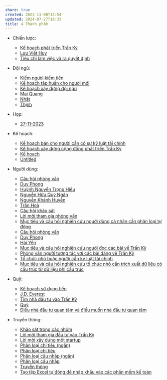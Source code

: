 ```yaml
---
share: true
created: 2023-11-08T14:54
updated: 2024-07-27T18:33
title: 4 Thành phẩm
---
```


- Chiến lược: 
    - [Kế hoạch phát triển Trấn Kỳ](./Chi%E1%BA%BFn%20l%C6%B0%E1%BB%A3c/K%E1%BA%BF%20ho%E1%BA%A1ch%20ph%C3%A1t%20tri%E1%BB%83n%20Tr%E1%BA%A5n%20K%E1%BB%B3.md)
    - [Lưu Viết Huy](L%C6%B0u%20Vi%E1%BA%BFt%20Huy.md)
    - [Tiêu chí làm việc và ra quyết định](./Chi%E1%BA%BFn%20l%C6%B0%E1%BB%A3c/Ti%C3%AAu%20ch%C3%AD%20l%C3%A0m%20vi%E1%BB%87c%20v%C3%A0%20ra%20quy%E1%BA%BFt%20%C4%91%E1%BB%8Bnh.md)

- Đội ngũ: 
    - [Kiếm người kiếm tiền](./%C4%90%E1%BB%99i%20ng%C5%A9/Ki%E1%BA%BFm%20ng%C6%B0%E1%BB%9Di%20ki%E1%BA%BFm%20ti%E1%BB%81n.md)
    - [Kế hoạch tập huấn cho người mới](./%C4%90%E1%BB%99i%20ng%C5%A9/K%E1%BA%BF%20ho%E1%BA%A1ch%20t%E1%BA%ADp%20hu%E1%BA%A5n%20cho%20ng%C6%B0%E1%BB%9Di%20m%E1%BB%9Bi.md)
    - [Kế hoạch xây dựng đội ngũ](./%C4%90%E1%BB%99i%20ng%C5%A9/K%E1%BA%BF%20ho%E1%BA%A1ch%20x%C3%A2y%20d%E1%BB%B1ng%20%C4%91%E1%BB%99i%20ng%C5%A9.md)
    - [Mai Quang](./%C4%90%E1%BB%99i%20ng%C5%A9/Mai%20Quang.md)
    - [Nhật](./%C4%90%E1%BB%99i%20ng%C5%A9/Nh%E1%BA%ADt.md)
    - [Thịnh](./%C4%90%E1%BB%99i%20ng%C5%A9/Th%E1%BB%8Bnh.md)

- Họp: 
    - [27-11-2023](./H%E1%BB%8Dp/27-11-2023.md)

- Kế hoạch: 
    - [Kế hoạch bán cho người cần có sự kỷ luật tài chính](./K%E1%BA%BF%20ho%E1%BA%A1ch/K%E1%BA%BF%20ho%E1%BA%A1ch%20t%E1%BA%A1o%20l%E1%BB%A3i%20nhu%E1%BA%ADn%20t%E1%BB%AB%20Tr%E1%BA%A5n%20K%E1%BB%B3/K%E1%BA%BF%20ho%E1%BA%A1ch%20b%C3%A1n%20cho%20ng%C6%B0%E1%BB%9Di%20c%E1%BA%A7n%20c%C3%B3%20s%E1%BB%B1%20k%E1%BB%B7%20lu%E1%BA%ADt%20t%C3%A0i%20ch%C3%ADnh.md)
    - [Kế hoạch xây dựng cộng đồng phát triển Trấn Kỳ](./K%E1%BA%BF%20ho%E1%BA%A1ch/K%E1%BA%BF%20ho%E1%BA%A1ch%20x%C3%A2y%20d%E1%BB%B1ng%20c%E1%BB%99ng%20%C4%91%E1%BB%93ng%20ph%C3%A1t%20tri%E1%BB%83n%20Tr%E1%BA%A5n%20K%E1%BB%B3.md)
    - [Kế hoạch](./K%E1%BA%BF%20ho%E1%BA%A1ch/index.md)
    - [Untitled](./K%E1%BA%BF%20ho%E1%BA%A1ch/Untitled.md)

- Người dùng: 
    - [Câu hỏi phỏng vấn](./Ng%C6%B0%E1%BB%9Di%20d%C3%B9ng/Ng%C6%B0%E1%BB%9Di%20d%C3%B9ng%20c%C3%A1%20nh%C3%A2n/Nhu%20c%E1%BA%A7u%20ph%C3%A2n%20lo%E1%BA%A1i%20t%E1%BB%B1%20%C4%91%E1%BB%99ng/C%C3%A2u%20h%E1%BB%8Fi%20ph%E1%BB%8Fng%20v%E1%BA%A5n.md)
    - [Duy Phong](./Ng%C6%B0%E1%BB%9Di%20d%C3%B9ng/Ng%C6%B0%E1%BB%9Di%20d%C3%B9ng%20c%C3%A1%20nh%C3%A2n/Nhu%20c%E1%BA%A7u%20ph%C3%A2n%20lo%E1%BA%A1i%20t%E1%BB%B1%20%C4%91%E1%BB%99ng/K%E1%BA%BFt%20qu%E1%BA%A3/Duy%20Phong.md)
    - [Huỳnh Nguyễn Trọng Hiếu](Hu%E1%BB%B3nh%20Nguy%E1%BB%85n%20Tr%E1%BB%8Dng%20Hi%E1%BA%BFu.md)
    - [Nguyễn Hữu Quý Ngân](./Ng%C6%B0%E1%BB%9Di%20d%C3%B9ng/Ng%C6%B0%E1%BB%9Di%20d%C3%B9ng%20c%C3%A1%20nh%C3%A2n/Nhu%20c%E1%BA%A7u%20ph%C3%A2n%20lo%E1%BA%A1i%20t%E1%BB%B1%20%C4%91%E1%BB%99ng/K%E1%BA%BFt%20qu%E1%BA%A3/Nguy%E1%BB%85n%20H%E1%BB%AFu%20Qu%C3%BD%20Ng%C3%A2n.md)
    - [Nguyễn Khánh Huyền](./Ng%C6%B0%E1%BB%9Di%20d%C3%B9ng/Ng%C6%B0%E1%BB%9Di%20d%C3%B9ng%20c%C3%A1%20nh%C3%A2n/Nhu%20c%E1%BA%A7u%20ph%C3%A2n%20lo%E1%BA%A1i%20t%E1%BB%B1%20%C4%91%E1%BB%99ng/K%E1%BA%BFt%20qu%E1%BA%A3/Nguy%E1%BB%85n%20Kh%C3%A1nh%20Huy%E1%BB%81n.md)
    - [Trần Hoà](./Ng%C6%B0%E1%BB%9Di%20d%C3%B9ng/Ng%C6%B0%E1%BB%9Di%20d%C3%B9ng%20c%C3%A1%20nh%C3%A2n/Nhu%20c%E1%BA%A7u%20ph%C3%A2n%20lo%E1%BA%A1i%20t%E1%BB%B1%20%C4%91%E1%BB%99ng/K%E1%BA%BFt%20qu%E1%BA%A3/Tr%E1%BA%A7n%20Ho%C3%A0.md)
    - [Câu hỏi khảo sát](./Ng%C6%B0%E1%BB%9Di%20d%C3%B9ng/Ng%C6%B0%E1%BB%9Di%20d%C3%B9ng%20c%C3%A1%20nh%C3%A2n/Nhu%20c%E1%BA%A7u%20ph%C3%A2n%20lo%E1%BA%A1i%20t%E1%BB%B1%20%C4%91%E1%BB%99ng/C%C3%A2u%20h%E1%BB%8Fi%20kh%E1%BA%A3o%20s%C3%A1t.md)
    - [Lời mời tham gia phỏng vấn](./Ng%C6%B0%E1%BB%9Di%20d%C3%B9ng/Ng%C6%B0%E1%BB%9Di%20d%C3%B9ng%20c%C3%A1%20nh%C3%A2n/Nhu%20c%E1%BA%A7u%20ph%C3%A2n%20lo%E1%BA%A1i%20t%E1%BB%B1%20%C4%91%E1%BB%99ng/L%E1%BB%9Di%20m%E1%BB%9Di%20tham%20gia%20ph%E1%BB%8Fng%20v%E1%BA%A5n.md)
    - [Mục tiêu và câu hỏi nghiên cứu người dùng cá nhân cần phân loại tự động](./Ng%C6%B0%E1%BB%9Di%20d%C3%B9ng/Ng%C6%B0%E1%BB%9Di%20d%C3%B9ng%20c%C3%A1%20nh%C3%A2n/Nhu%20c%E1%BA%A7u%20ph%C3%A2n%20lo%E1%BA%A1i%20t%E1%BB%B1%20%C4%91%E1%BB%99ng/M%E1%BB%A5c%20ti%C3%AAu%20v%C3%A0%20c%C3%A2u%20h%E1%BB%8Fi%20nghi%C3%AAn%20c%E1%BB%A9u%20ng%C6%B0%E1%BB%9Di%20d%C3%B9ng%20c%C3%A1%20nh%C3%A2n%20c%E1%BA%A7n%20ph%C3%A2n%20lo%E1%BA%A1i%20t%E1%BB%B1%20%C4%91%E1%BB%99ng.md)
    - [Câu hỏi phỏng vấn](./Ng%C6%B0%E1%BB%9Di%20d%C3%B9ng/Ng%C6%B0%E1%BB%9Di%20d%C3%B9ng%20c%C3%A1%20nh%C3%A2n/S%E1%BB%B1%20ti%E1%BA%BFp%20nh%E1%BA%ADn%20v%E1%BB%9Bi%20c%C3%A1c%20b%C3%A0i%20vi%E1%BA%BFt/C%C3%A2u%20h%E1%BB%8Fi%20ph%E1%BB%8Fng%20v%E1%BA%A5n.md)
    - [Duy Phong](./Ng%C6%B0%E1%BB%9Di%20d%C3%B9ng/Ng%C6%B0%E1%BB%9Di%20d%C3%B9ng%20c%C3%A1%20nh%C3%A2n/S%E1%BB%B1%20ti%E1%BA%BFp%20nh%E1%BA%ADn%20v%E1%BB%9Bi%20c%C3%A1c%20b%C3%A0i%20vi%E1%BA%BFt/K%E1%BA%BFt%20qu%E1%BA%A3/Duy%20Phong.md)
    - [Hải Yến](./Ng%C6%B0%E1%BB%9Di%20d%C3%B9ng/Ng%C6%B0%E1%BB%9Di%20d%C3%B9ng%20c%C3%A1%20nh%C3%A2n/S%E1%BB%B1%20ti%E1%BA%BFp%20nh%E1%BA%ADn%20v%E1%BB%9Bi%20c%C3%A1c%20b%C3%A0i%20vi%E1%BA%BFt/K%E1%BA%BFt%20qu%E1%BA%A3/H%E1%BA%A3i%20Y%E1%BA%BFn.md)
    - [Mục tiêu và câu hỏi nghiên cứu người đọc các bài về Trấn Kỳ](./Ng%C6%B0%E1%BB%9Di%20d%C3%B9ng/Ng%C6%B0%E1%BB%9Di%20d%C3%B9ng%20c%C3%A1%20nh%C3%A2n/S%E1%BB%B1%20ti%E1%BA%BFp%20nh%E1%BA%ADn%20v%E1%BB%9Bi%20c%C3%A1c%20b%C3%A0i%20vi%E1%BA%BFt/M%E1%BB%A5c%20ti%C3%AAu%20v%C3%A0%20c%C3%A2u%20h%E1%BB%8Fi%20nghi%C3%AAn%20c%E1%BB%A9u%20ng%C6%B0%E1%BB%9Di%20%C4%91%E1%BB%8Dc%20c%C3%A1c%20b%C3%A0i%20v%E1%BB%81%20Tr%E1%BA%A5n%20K%E1%BB%B3.md)
    - [Phỏng vấn người tương tác với các bài đăng về Trấn Kỳ](./Ng%C6%B0%E1%BB%9Di%20d%C3%B9ng/Ng%C6%B0%E1%BB%9Di%20d%C3%B9ng%20c%C3%A1%20nh%C3%A2n/S%E1%BB%B1%20ti%E1%BA%BFp%20nh%E1%BA%ADn%20v%E1%BB%9Bi%20c%C3%A1c%20b%C3%A0i%20vi%E1%BA%BFt/Ph%E1%BB%8Fng%20v%E1%BA%A5n%20ng%C6%B0%E1%BB%9Di%20t%C6%B0%C6%A1ng%20t%C3%A1c%20v%E1%BB%9Bi%20c%C3%A1c%20b%C3%A0i%20%C4%91%C4%83ng%20v%E1%BB%81%20Tr%E1%BA%A5n%20K%E1%BB%B3.md)
    - [Tổ chức nhỏ hoặc người cần kỷ luật tài chính](./Ng%C6%B0%E1%BB%9Di%20d%C3%B9ng/Ng%C6%B0%E1%BB%9Di%20d%C3%B9ng%20c%C3%A1%20nh%C3%A2n/T%E1%BB%95%20ch%E1%BB%A9c%20nh%E1%BB%8F%20ho%E1%BA%B7c%20ng%C6%B0%E1%BB%9Di%20c%E1%BA%A7n%20k%E1%BB%B7%20lu%E1%BA%ADt%20t%C3%A0i%20ch%C3%ADnh.md)
    - [Mục tiêu và câu hỏi nghiên cứu tổ chức nhỏ cần trích xuất dữ liệu có cấu trúc từ dữ liệu phi cấu trúc](./Ng%C6%B0%E1%BB%9Di%20d%C3%B9ng/T%E1%BB%95%20ch%E1%BB%A9c%20nh%E1%BB%8F/M%E1%BB%A5c%20ti%C3%AAu%20v%C3%A0%20c%C3%A2u%20h%E1%BB%8Fi%20nghi%C3%AAn%20c%E1%BB%A9u%20t%E1%BB%95%20ch%E1%BB%A9c%20nh%E1%BB%8F%20c%E1%BA%A7n%20tr%C3%ADch%20xu%E1%BA%A5t%20d%E1%BB%AF%20li%E1%BB%87u%20c%C3%B3%20c%E1%BA%A5u%20tr%C3%BAc%20t%E1%BB%AB%20d%E1%BB%AF%20li%E1%BB%87u%20phi%20c%E1%BA%A5u%20tr%C3%BAc.md)

- Quỹ: 
    - [Kế hoạch sử dụng tiền](./Qu%E1%BB%B9/K%E1%BA%BF%20ho%E1%BA%A1ch%20s%E1%BB%AD%20d%E1%BB%A5ng%20ti%E1%BB%81n.md)
    - [J.D. Everest](./Qu%E1%BB%B9/Nh%C3%A0%20%C4%91%E1%BA%A7u%20t%C6%B0/J.D.%20Everest.md)
    - [Tìm nhà đầu tư vào Trấn Kỳ](./Qu%E1%BB%B9/Nh%C3%A0%20%C4%91%E1%BA%A7u%20t%C6%B0/T%C3%ACm%20nh%C3%A0%20%C4%91%E1%BA%A7u%20t%C6%B0%20v%C3%A0o%20Tr%E1%BA%A5n%20K%E1%BB%B3.md)
    - [Quỹ](./Qu%E1%BB%B9/index.md)
    - [Điều nhà đầu tư quan tâm và điều muốn nhà đầu tư quan tâm](./Qu%E1%BB%B9/%C4%90i%E1%BB%81u%20nh%C3%A0%20%C4%91%E1%BA%A7u%20t%C6%B0%20quan%20t%C3%A2m%20v%C3%A0%20%C4%91i%E1%BB%81u%20mu%E1%BB%91n%20nh%C3%A0%20%C4%91%E1%BA%A7u%20t%C6%B0%20quan%20t%C3%A2m.md)

- Truyền thông: 
    - [Khảo sát trong các nhóm](./Truy%E1%BB%81n%20th%C3%B4ng/Kh%E1%BA%A3o%20s%C3%A1t%20trong%20c%C3%A1c%20nh%C3%B3m.md)
    - [Lời mời tham gia đầu tư vào Trấn Kỳ](./Truy%E1%BB%81n%20th%C3%B4ng/L%E1%BB%9Di%20m%E1%BB%9Di%20tham%20gia%20%C4%91%E1%BA%A7u%20t%C6%B0%20v%C3%A0o%20Tr%E1%BA%A5n%20K%E1%BB%B3.md)
    - [Lời mời xây dựng một startup](./Truy%E1%BB%81n%20th%C3%B4ng/L%E1%BB%9Di%20m%E1%BB%9Di%20x%C3%A2y%20d%E1%BB%B1ng%20m%E1%BB%99t%20startup.md)
    - [Phân loại chi tiêu (ngắn)](./Truy%E1%BB%81n%20th%C3%B4ng/Ph%C3%A2n%20lo%E1%BA%A1i%20chi%20ti%C3%AAu%20(ng%E1%BA%AFn).md)
    - [Phân loại chi tiêu](./Truy%E1%BB%81n%20th%C3%B4ng/Ph%C3%A2n%20lo%E1%BA%A1i%20chi%20ti%C3%AAu.md)
    - [Phân loại câu nhập (ngắn)](./Truy%E1%BB%81n%20th%C3%B4ng/Ph%C3%A2n%20lo%E1%BA%A1i%20c%C3%A2u%20nh%E1%BA%ADp%20(ng%E1%BA%AFn).md)
    - [Phân loại câu nhập](./Truy%E1%BB%81n%20th%C3%B4ng/Ph%C3%A2n%20lo%E1%BA%A1i%20c%C3%A2u%20nh%E1%BA%ADp.md)
    - [Truyền thông](./Truy%E1%BB%81n%20th%C3%B4ng/index.md)
    - [Tạo tệp Excel tự động để nhập khẩu vào các phần mềm kế toán](./Truy%E1%BB%81n%20th%C3%B4ng/T%E1%BA%A1o%20t%E1%BB%87p%20Excel%20t%E1%BB%B1%20%C4%91%E1%BB%99ng%20%C4%91%E1%BB%83%20nh%E1%BA%ADp%20kh%E1%BA%A9u%20v%C3%A0o%20c%C3%A1c%20ph%E1%BA%A7n%20m%E1%BB%81m%20k%E1%BA%BF%20to%C3%A1n.md)


